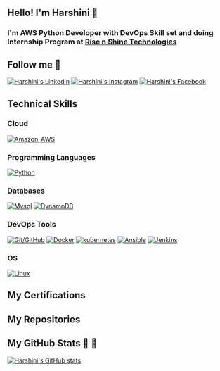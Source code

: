 ## Hello! I'm Harshini 👋

### I'm AWS Python Developer with DevOps Skill set and doing Internship Program at [Rise n Shine Technologies](https://risenshinetechnologies.com)

## Follow me :rocket:
[![Harshini's LinkedIn](https://img.shields.io/badge/LinkedIn-0077B5?style=for-the-badge&logo=linkedin&logoColor=white)]()
[![Harshini's Instagram](https://img.shields.io/badge/Instagram-E4405F?style=for-the-badge&logo=instagram&logoColor=white)]()
[![Harshini's Facebook](https://img.shields.io/badge/Facebook-1877F2?style=for-the-badge&logo=facebook&logoColor=white)]()

## Technical Skills

### Cloud
[![Amazon_AWS](https://img.shields.io/badge/Amazon_AWS-232F3E?style=for-the-badge&logo=amazon-aws&logoColor=white)]()

### Programming Languages

[![Python](https://img.shields.io/badge/Python-3776AB?style=for-the-badge&logo=python&logoColor=white)]()

### Databases
[![Mysql](https://img.shields.io/badge/Mysql-316192?style=for-the-badge&logo=mysql&logoColor=white)]()
[![DynamoDB](https://img.shields.io/badge/DynamoDB-4EA94B?style=for-the-badge&logo=dynamodb&logoColor=white)]()


### DevOps Tools
[![Git/GitHub](https://img.shields.io/badge/Git/GitHub-2CA5E0?style=for-the-badge&logo=git&logoColor=white)]()
[![Docker](https://img.shields.io/badge/Docker-2CA5E0?style=for-the-badge&logo=docker&logoColor=white)]()
[![kubernetes](https://img.shields.io/badge/kubernetes-326ce5.svg?&style=for-the-badge&logo=kubernetes&logoColor=white)]()
[![Ansible](https://img.shields.io/badge/Ansible-000000?style=for-the-badge&logo=ansible&logoColor=white)]()
[![Jenkins](https://img.shields.io/badge/Jenkins-D24939?style=for-the-badge&logo=Jenkins&logoColor=white)]()

### OS
[![Linux](https://img.shields.io/badge/Linux-FCC624?style=for-the-badge&logo=linux&logoColor=black)]()

## My Certifications

## My Repositories

## My GitHub Stats :rocket: :rocket:
[![Harshini's GitHub stats](https://github-readme-stats.vercel.app/api?username=thotaharshini33&theme=vue-dark&show_icons=true)](https://github.com/anuraghazra/github-readme-stats)

